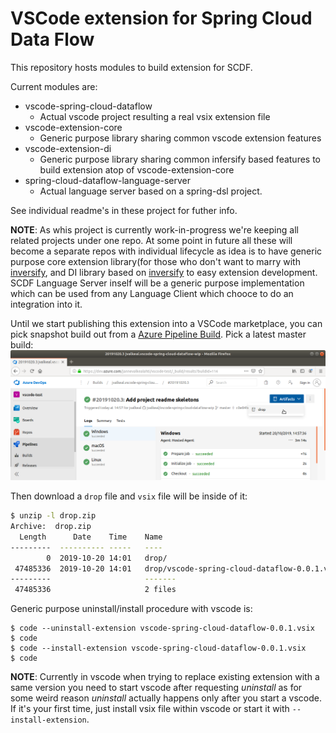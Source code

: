 # VSCode extension for Spring Cloud Data Flow
This repository hosts modules to build extension for SCDF.

Current modules are:
- vscode-spring-cloud-dataflow
  - Actual vscode project resulting a real vsix extension file
- vscode-extension-core
  - Generic purpose library sharing common vscode extension features
- vscode-extension-di
  - Generic purpose library sharing common infersify based features to build extension atop of vscode-extension-core
- spring-cloud-dataflow-language-server
  - Actual language server based on a spring-dsl project.

See individual readme's in these project for futher info.

**NOTE**: As whis project is currently work-in-progress we're keeping all related projects under one repo.
          At some point in future all these will become a separate repos with individual lifecycle as idea
          is to have generic purpose core extension library(for those who don't want to marry with
          [inversify](http://inversify.io/), and DI library based on [inversify](http://inversify.io/)
          to easy extension development. SCDF Language Server inself will be a generic purpose implementation
          which can be used from any Language Client which chooce to do an integration into it.

Until we start publishing this extension into a VSCode marketplace, you can pick snapshot build out from a
[Azure Pipeline Build](https://dev.azure.com/jannevalkealahti/vscode-test/_build?definitionId=3). Pick a latest
master build:
![vscode-pick-latest-vsix-dist](vscode-pick-latest-vsix-dist.png)

Then download a `drop` file and `vsix` file will be inside of it:
```bash
$ unzip -l drop.zip
Archive:  drop.zip
  Length      Date    Time    Name
---------  ---------- -----   ----
        0  2019-10-20 14:01   drop/
 47485336  2019-10-20 14:01   drop/vscode-spring-cloud-dataflow-0.0.1.vsix
---------                     -------
 47485336                     2 files
```

Generic purpose uninstall/install procedure with vscode is:
```
$ code --uninstall-extension vscode-spring-cloud-dataflow-0.0.1.vsix
$ code
$ code --install-extension vscode-spring-cloud-dataflow-0.0.1.vsix
$ code
```

**NOTE**: Currently in vscode when trying to replace existing extension with a same
          version you need to start vscode after requesting _uninstall_ as for some
          weird reason _uninstall_ actually happens only after you start a vscode.
          If it's your first time, just install vsix file within vscode or start
          it with `--install-extension`.

